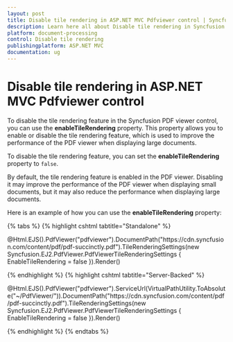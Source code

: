 ```yaml
---
layout: post
title: Disable tile rendering in ASP.NET MVC Pdfviewer control | Syncfusion
description: Learn here all about Disable tile rendering in Syncfusion ASP.NET MVC Pdfviewer control of Syncfusion Essential JS 2 and more.
platform: document-processing
control: Disable tile rendering
publishingplatform: ASP.NET MVC
documentation: ug
---
```


# Disable tile rendering in ASP.NET MVC Pdfviewer control

To disable the tile rendering feature in the Syncfusion PDF viewer control, you can use the **enableTileRendering** property. This property allows you to enable or disable the tile rendering feature, which is used to improve the performance of the PDF viewer when displaying large documents.

To disable the tile rendering feature, you can set the **enableTileRendering** property to `false`.

By default, the tile rendering feature is enabled in the PDF viewer. Disabling it may improve the performance of the PDF viewer when displaying small documents, but it may also reduce the performance when displaying large documents.

Here is an example of how you can use the **enableTileRendering** property:

{% tabs %}
{% highlight cshtml tabtitle="Standalone" %}

<div id="e-pv-e-sign-pdfViewer-div">
    @Html.EJS().PdfViewer("pdfviewer").DocumentPath("https://cdn.syncfusion.com/content/pdf/pdf-succinctly.pdf").TileRenderingSettings(new Syncfusion.EJ2.PdfViewer.PdfViewerTileRenderingSettings { EnableTileRendering = false }).Render()
</div>

{% endhighlight %}
{% highlight cshtml tabtitle="Server-Backed" %}

<div id="e-pv-e-sign-pdfViewer-div">
    @Html.EJS().PdfViewer("pdfviewer").ServiceUrl(VirtualPathUtility.ToAbsolute("~/PdfViewer/")).DocumentPath("https://cdn.syncfusion.com/content/pdf/pdf-succinctly.pdf").TileRenderingSettings(new Syncfusion.EJ2.PdfViewer.PdfViewerTileRenderingSettings { EnableTileRendering = false }).Render()
</div>

{% endhighlight %}
{% endtabs %}
